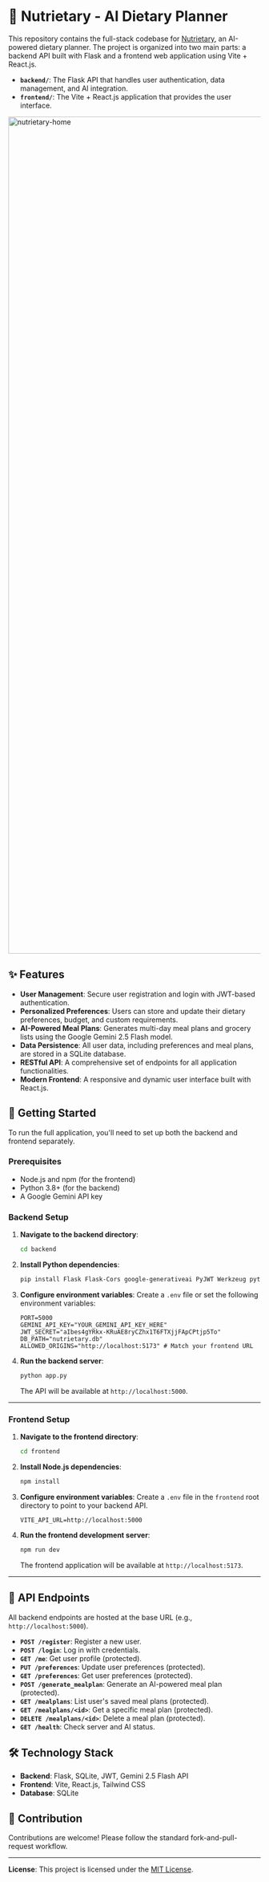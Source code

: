 # 🥗 Nutrietary - AI Dietary Planner

This repository contains the full-stack codebase for [Nutrietary](https://samhrld-collab.github.io/nutrietary_ai_dietary_planner/), an AI-powered dietary planner. The project is organized into two main parts: a backend API built with Flask and a frontend web application using Vite + React.js.

  * **`backend/`**: The Flask API that handles user authentication, data management, and AI integration.
  * **`frontend/`**: The Vite + React.js application that provides the user interface.

<img width="2940" height="1668" alt="nutrietary-home" src="https://github.com/user-attachments/assets/e67a2b29-76d3-4e61-a4bf-254b42716995" />

## ✨ Features

  * **User Management**: Secure user registration and login with JWT-based authentication.
  * **Personalized Preferences**: Users can store and update their dietary preferences, budget, and custom requirements.
  * **AI-Powered Meal Plans**: Generates multi-day meal plans and grocery lists using the Google Gemini 2.5 Flash model.
  * **Data Persistence**: All user data, including preferences and meal plans, are stored in a SQLite database.
  * **RESTful API**: A comprehensive set of endpoints for all application functionalities.
  * **Modern Frontend**: A responsive and dynamic user interface built with React.js.

## 🚀 Getting Started

To run the full application, you'll need to set up both the backend and frontend separately.

### Prerequisites

  * Node.js and npm (for the frontend)
  * Python 3.8+ (for the backend)
  * A Google Gemini API key

### Backend Setup

1.  **Navigate to the backend directory**:
    ```bash
    cd backend
    ```
2.  **Install Python dependencies**:
    ```bash
    pip install Flask Flask-Cors google-generativeai PyJWT Werkzeug pytz
    ```
3.  **Configure environment variables**:
    Create a `.env` file or set the following environment variables:
    ```
    PORT=5000
    GEMINI_API_KEY="YOUR_GEMINI_API_KEY_HERE"
    JWT_SECRET="aIbes4gYRkx-KRuAE8ryCZhx1T6FTXjjFApCPtjp5To"
    DB_PATH="nutrietary.db"
    ALLOWED_ORIGINS="http://localhost:5173" # Match your frontend URL
    ```
4.  **Run the backend server**:
    ```bash
    python app.py
    ```
    The API will be available at `http://localhost:5000`.

-----

### Frontend Setup

1.  **Navigate to the frontend directory**:
    ```bash
    cd frontend
    ```
2.  **Install Node.js dependencies**:
    ```bash
    npm install
    ```
3.  **Configure environment variables**:
    Create a `.env` file in the `frontend` root directory to point to your backend API.
    ```
    VITE_API_URL=http://localhost:5000
    ```
4.  **Run the frontend development server**:
    ```bash
    npm run dev
    ```
    The frontend application will be available at `http://localhost:5173`.

-----

## 📄 API Endpoints

All backend endpoints are hosted at the base URL (e.g., `http://localhost:5000`).

  * **`POST /register`**: Register a new user.
  * **`POST /login`**: Log in with credentials.
  * **`GET /me`**: Get user profile (protected).
  * **`PUT /preferences`**: Update user preferences (protected).
  * **`GET /preferences`**: Get user preferences (protected).
  * **`POST /generate_mealplan`**: Generate an AI-powered meal plan (protected).
  * **`GET /mealplans`**: List user's saved meal plans (protected).
  * **`GET /mealplans/<id>`**: Get a specific meal plan (protected).
  * **`DELETE /mealplans/<id>`**: Delete a meal plan (protected).
  * **`GET /health`**: Check server and AI status.

## 🛠️ Technology Stack

  * **Backend**: Flask, SQLite, JWT, Gemini 2.5 Flash API
  * **Frontend**: Vite, React.js, Tailwind CSS
  * **Database**: SQLite

## 🤝 Contribution

Contributions are welcome\! Please follow the standard fork-and-pull-request workflow.

-----

**License**: This project is licensed under the [MIT License](LICENSE).

